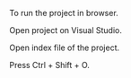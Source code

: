 To run the project in browser.

Open project on Visual Studio.

Open index file of the project.

Press Ctrl + Shift + O.
